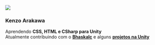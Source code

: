 
<img src="https://i.imgur.com/9SGBXeS.png"></img>

### Kenzo Arakawa
Aprendendo **CSS, HTML e CSharp para Unity**<br>
Atualmente contribuindo com o **[Bhaskalc](https://github.com/ruymon/bhaskalc)** e alguns **[projetos na Unity](https://trello.com/b/OX4YSS7S/prjc)**
